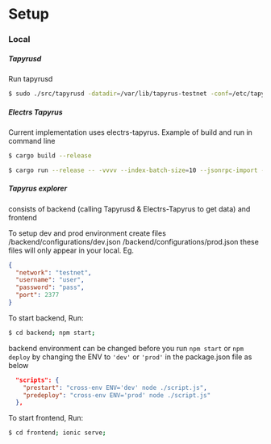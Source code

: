 # Setup

### Local
##### Tapyrusd
Run tapyrusd
```sh
$ sudo ./src/tapyrusd -datadir=/var/lib/tapyrus-testnet -conf=/etc/tapyrus/tapyrus.conf 
```
##### Electrs Tapyrus
Current implementation uses electrs-tapyrus.
Example of build and run in command line
```bash
$ cargo build --release
```
```bash
$ cargo run --release -- -vvvv --index-batch-size=10 --jsonrpc-import --db-dir ./db --electrum-rpc-addr="127.0.0.1:50001" --daemon-dir /var/lib/tapyrus-testnet/prod-1939510133/ --network-id 1939510133
```

##### Tapyrus explorer
consists of backend (calling Tapyrusd & Electrs-Tapyrus to get data) and frontend

To setup dev and prod environment
create files
/backend/configurations/dev.json
/backend/configurations/prod.json
these files will only appear in your local. Eg.
```json
{
  "network": "testnet",
  "username": "user",
  "password": "pass",
  "port": 2377
}
```

To start backend, Run:
```bash
$ cd backend; npm start;
```
backend environment can be changed before you run `npm start` or `npm deploy` by changing the ENV to `'dev'` or `'prod'` in the package.json file as below
```json
  "scripts": {
    "prestart": "cross-env ENV='dev' node ./script.js", 
    "predeploy": "cross-env ENV='prod' node ./script.js"
  },
```

To start frontend, Run:
```bash
$ cd frontend; ionic serve;
```